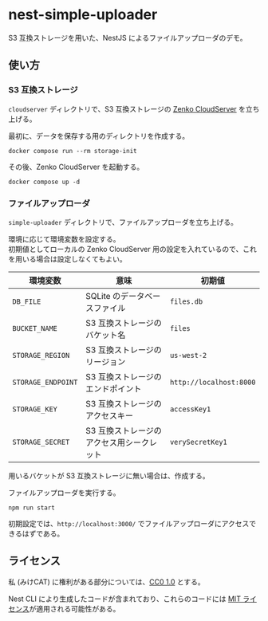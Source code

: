 nest-simple-uploader
====================

S3 互換ストレージを用いた、NestJS によるファイルアップローダのデモ。

## 使い方

### S3 互換ストレージ

`cloudserver` ディレクトリで、S3 互換ストレージの [Zenko CloudServer](https://github.com/scality/cloudserver) を立ち上げる。

最初に、データを保存する用のディレクトリを作成する。

```
docker compose run --rm storage-init
```

その後、Zenko CloudServer を起動する。

```
docker compose up -d
```

### ファイルアップローダ

`simple-uploader` ディレクトリで、ファイルアップローダを立ち上げる。

環境に応じて環境変数を設定する。  
初期値としてローカルの Zenko CloudServer 用の設定を入れているので、これを用いる場合は設定しなくてもよい。

|環境変数|意味|初期値|
|---|---|---|
|`DB_FILE`|SQLite のデータベースファイル|`files.db`|
|`BUCKET_NAME`|S3 互換ストレージのバケット名|`files`|
|`STORAGE_REGION`|S3 互換ストレージのリージョン|`us-west-2`|
|`STORAGE_ENDPOINT`|S3 互換ストレージのエンドポイント|`http://localhost:8000`|
|`STORAGE_KEY`|S3 互換ストレージのアクセスキー|`accessKey1`|
|`STORAGE_SECRET`|S3 互換ストレージのアクセス用シークレット|`verySecretKey1`|

用いるバケットが S3 互換ストレージに無い場合は、作成する。

ファイルアップローダを実行する。

```
npm run start
```

初期設定では、`http://localhost:3000/` でファイルアップローダにアクセスできるはずである。

## ライセンス

私 (みけCAT) に権利がある部分については、[CC0 1.0](https://creativecommons.org/publicdomain/zero/1.0/deed.ja) とする。

Nest CLI により生成したコードが含まれており、これらのコードには [MIT ライセンス](https://github.com/nestjs/nest/blob/master/LICENSE)が適用される可能性がある。
